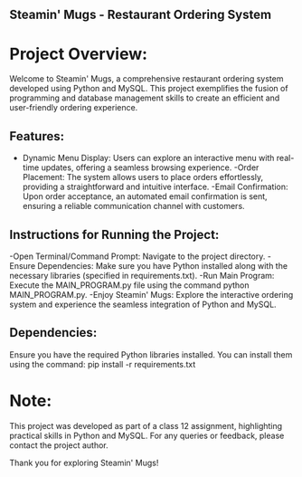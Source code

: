 ## Steamin' Mugs - Restaurant Ordering System

# Project Overview:
Welcome to Steamin' Mugs, a comprehensive restaurant ordering system developed using Python and MySQL. This project exemplifies the fusion of programming and database management skills to create an efficient and user-friendly ordering experience.

## Features:

- Dynamic Menu Display: Users can explore an interactive menu with real-time updates, offering a seamless browsing experience.
-Order Placement: The system allows users to place orders effortlessly, providing a straightforward and intuitive interface.
-Email Confirmation: Upon order acceptance, an automated email confirmation is sent, ensuring a reliable communication channel with customers.

## Instructions for Running the Project:

-Open Terminal/Command Prompt: Navigate to the project directory.
-Ensure Dependencies: Make sure you have Python installed along with the necessary libraries (specified in requirements.txt).
-Run Main Program: Execute the MAIN_PROGRAM.py file using the command python MAIN_PROGRAM.py.
-Enjoy Steamin' Mugs: Explore the interactive ordering system and experience the seamless integration of Python and MySQL.

## Dependencies:
Ensure you have the required Python libraries installed. You can install them using the command:
pip install -r requirements.txt

# Note:
This project was developed as part of a class 12 assignment, highlighting practical skills in Python and MySQL. For any queries or feedback, please contact the project author.

Thank you for exploring Steamin' Mugs!

